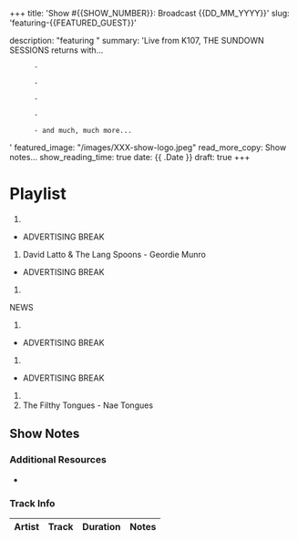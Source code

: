 +++
title: 'Show #{{SHOW_NUMBER}}: Broadcast {{DD_MM_YYYY}}'
slug: 'featuring-{{FEATURED_GUEST}}'



description: "featuring "
summary: 'Live from K107, THE SUNDOWN SESSIONS returns with...

          - 
                    
          -  
          
          - 
          
          - 
          
          - and much, much more...
'
featured_image: "/images/XXX-show-logo.jpeg"
read_more_copy: Show notes...
show_reading_time: true
date: {{ .Date }}
draft: true
+++

# Playlist

1. 

- ADVERTISING BREAK

1. David Latto & The Lang Spoons - Geordie Munro

- ADVERTISING BREAK

1. 

NEWS

1. 

- ADVERTISING BREAK

1. 

- ADVERTISING BREAK

1. 
2. The Filthy Tongues - Nae Tongues

## Show Notes

### Additional Resources

- 

### Track Info

| Artist                        | Track                      | Duration | Notes                                                                                                                                                                                                                                                         |
|-------------------------------|----------------------------|----------|---------------------------------------------------------------------------------------------------------------------------------------------------------------------------------------------------------------------------------------------------------------|
